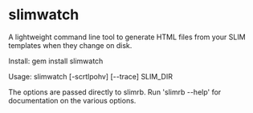slimwatch
=========

A lightweight command line tool to generate HTML files from your SLIM templates when they change on disk.

Install:
gem install slimwatch

Usage: slimwatch [-scrtlpohv] [--trace]  SLIM_DIR

The options are passed directly to slimrb.  Run 'slimrb --help' for documentation on
the various options.

